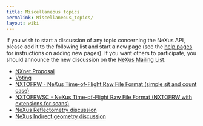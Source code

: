 ```yaml
---
title: Miscellaneous topics
permalink: Miscellaneous_topics/
layout: wiki
---
```


If you wish to start a discussion of any topic concerning the NeXus API,
please add it to the following list and start a new page (see the [help
pages](Help:Contents "wikilink") for instructions on adding new pages).
If you want others to participate, you should announce the new
discussion on the [NeXus Mailing
List](http://www.neutron.anl.gov/mailman/listinfo/nexus).

-   [NXnet Proposal](NXnet_Proposal "wikilink")
-   [Voting](Voting "wikilink")
-   [ NXTOFRW - NeXus Time-of-Flight Raw File Format (simple sit and
    count case)](TOFRaw "wikilink")
-   [ NXTOFRWSC - NeXus Time-of-Flight Raw File Format (NXTOFRW with
    extensions for scans)](TOFRawScan "wikilink")
-   [ NeXus Reflectometry discussion ](ReflectDiscuss "wikilink")
-   [ NeXus Indirect geometry discussion ](IndirectDiscuss "wikilink")

